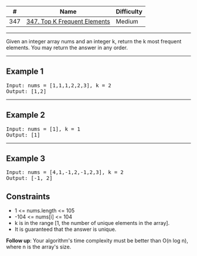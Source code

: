 | #   | Name                                                                                               | Difficulty |
| --- | -------------------------------------------------------------------------------------------------- | ---------- |
| 347 | [347. Top K Frequent Elements](https://leetcode.com/problems/top-k-frequent-elements/description/) | Medium     |

---

Given an integer array nums and an integer k, return the k most frequent elements. You may return the answer in any order.

---

## Example 1

<pre>
Input: nums = [1,1,1,2,2,3], k = 2
Output: [1,2]
</pre>

---

## Example 2

<pre>
Input: nums = [1], k = 1
Output: [1]
</pre>

---

## Example 3

<pre>
Input: nums = [4,1,-1,2,-1,2,3], k = 2
Output: [-1, 2]
</pre>

## Constraints

- 1 <= nums.length <= 105
- -104 <= nums[i] <= 104
- k is in the range [1, the number of unique elements in the array].
- It is guaranteed that the answer is unique.

**Follow up**: Your algorithm's time complexity must be better than O(n log n), where n is the array's size.
